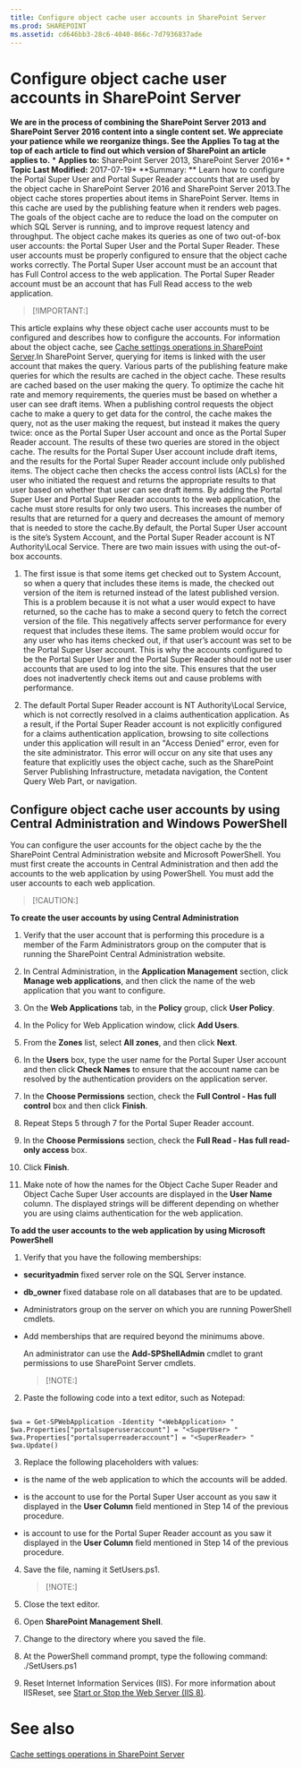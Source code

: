 ```yaml
---
title: Configure object cache user accounts in SharePoint Server
ms.prod: SHAREPOINT
ms.assetid: cd646bb3-28c6-4040-866c-7d7936837ade
---
```



# Configure object cache user accounts in SharePoint Server
 **We are in the process of combining the SharePoint Server 2013 and SharePoint Server 2016 content into a single content set. We appreciate your patience while we reorganize things. See the Applies To tag at the top of each article to find out which version of SharePoint an article applies to.** * **Applies to:** SharePoint Server 2013, SharePoint Server 2016*  * **Topic Last Modified:** 2017-07-19* **Summary: ** Learn how to configure the Portal Super User and Portal Super Reader accounts that are used by the object cache in SharePoint Server 2016 and SharePoint Server 2013.The object cache stores properties about items in SharePoint Server. Items in this cache are used by the publishing feature when it renders web pages. The goals of the object cache are to reduce the load on the computer on which SQL Server is running, and to improve request latency and throughput. The object cache makes its queries as one of two out-of-box user accounts: the Portal Super User and the Portal Super Reader. These user accounts must be properly configured to ensure that the object cache works correctly. The Portal Super User account must be an account that has Full Control access to the web application. The Portal Super Reader account must be an account that has Full Read access to the web application.
> [!IMPORTANT:]

  
    
    

This article explains why these object cache user accounts must to be configured and describes how to configure the accounts. For information about the object cache, see  [Cache settings operations in SharePoint Server](html/cache-settings-operations-in-sharepoint-server.md).In SharePoint Server, querying for items is linked with the user account that makes the query. Various parts of the publishing feature make queries for which the results are cached in the object cache. These results are cached based on the user making the query. To optimize the cache hit rate and memory requirements, the queries must be based on whether a user can see draft items. When a publishing control requests the object cache to make a query to get data for the control, the cache makes the query, not as the user making the request, but instead it makes the query twice: once as the Portal Super User account and once as the Portal Super Reader account. The results of these two queries are stored in the object cache. The results for the Portal Super User account include draft items, and the results for the Portal Super Reader account include only published items. The object cache then checks the access control lists (ACLs) for the user who initiated the request and returns the appropriate results to that user based on whether that user can see draft items. By adding the Portal Super User and Portal Super Reader accounts to the web application, the cache must store results for only two users. This increases the number of results that are returned for a query and decreases the amount of memory that is needed to store the cache.By default, the Portal Super User account is the site’s System Account, and the Portal Super Reader account is NT Authority\\Local Service. There are two main issues with using the out-of-box accounts.
1. The first issue is that some items get checked out to System Account, so when a query that includes these items is made, the checked out version of the item is returned instead of the latest published version. This is a problem because it is not what a user would expect to have returned, so the cache has to make a second query to fetch the correct version of the file. This negatively affects server performance for every request that includes these items. The same problem would occur for any user who has items checked out, if that user’s account was set to be the Portal Super User account. This is why the accounts configured to be the Portal Super User and the Portal Super Reader should not be user accounts that are used to log into the site. This ensures that the user does not inadvertently check items out and cause problems with performance.
    
  
2. The default Portal Super Reader account is NT Authority\\Local Service, which is not correctly resolved in a claims authentication application. As a result, if the Portal Super Reader account is not explicitly configured for a claims authentication application, browsing to site collections under this application will result in an "Access Denied" error, even for the site administrator. This error will occur on any site that uses any feature that explicitly uses the object cache, such as the SharePoint Server Publishing Infrastructure, metadata navigation, the Content Query Web Part, or navigation.
    
  

## Configure object cache user accounts by using Central Administration and Windows PowerShell
<a name="section2"> </a>

You can configure the user accounts for the object cache by the the SharePoint Central Administration website and Microsoft PowerShell. You must first create the accounts in Central Administration and then add the accounts to the web application by using PowerShell. You must add the user accounts to each web application.
> [!CAUTION:]

  
    
    

 **To create the user accounts by using Central Administration**
1. Verify that the user account that is performing this procedure is a member of the Farm Administrators group on the computer that is running the SharePoint Central Administration website.
    
  
2. In Central Administration, in the **Application Management** section, click **Manage web applications**, and then click the name of the web application that you want to configure.
    
  
3. On the **Web Applications** tab, in the **Policy** group, click **User Policy**.
    
  
4. In the Policy for Web Application window, click **Add Users**.
    
  
5. From the **Zones** list, select **All zones**, and then click **Next**.
    
  
6. In the **Users** box, type the user name for the Portal Super User account and then click **Check Names** to ensure that the account name can be resolved by the authentication providers on the application server.
    
  
7. In the **Choose Permissions** section, check the **Full Control - Has full control** box and then click **Finish**.
    
  
8. Repeat Steps 5 through 7 for the Portal Super Reader account.
    
  
9. In the **Choose Permissions** section, check the **Full Read - Has full read-only access** box.
    
  
10. Click **Finish**.
    
  
11. Make note of how the names for the Object Cache Super Reader and Object Cache Super User accounts are displayed in the **User Name** column. The displayed strings will be different depending on whether you are using claims authentication for the web application.
    
  
 **To add the user accounts to the web application by using Microsoft PowerShell**
1. Verify that you have the following memberships: 
    
  - **securityadmin** fixed server role on the SQL Server instance.
    
  
  - **db_owner** fixed database role on all databases that are to be updated.
    
  
  - Administrators group on the server on which you are running PowerShell cmdlets.
    
  
  - Add memberships that are required beyond the minimums above.
    
  

    An administrator can use the **Add-SPShellAdmin** cmdlet to grant permissions to use SharePoint Server cmdlets.
    
    > [!NOTE:]
      
2. Paste the following code into a text editor, such as Notepad:
    
  ```
  
$wa = Get-SPWebApplication -Identity "<WebApplication> "
$wa.Properties["portalsuperuseraccount"] = "<SuperUser> "
$wa.Properties["portalsuperreaderaccount"] = "<SuperReader> "
$wa.Update()
  ```

3. Replace the following placeholders with values:
    
  -  *<WebApplication>*  is the name of the web application to which the accounts will be added.
    
  
  -  *<SuperUser>*  is the account to use for the Portal Super User account as you saw it displayed in the **User Column** field mentioned in Step 14 of the previous procedure.
    
  
  -  *<SuperReader>*  is account to use for the Portal Super Reader account as you saw it displayed in the **User Column** field mentioned in Step 14 of the previous procedure.
    
  
4. Save the file, naming it SetUsers.ps1.
    
    > [!NOTE:]
      
5. Close the text editor.
    
  
6. Open **SharePoint Management Shell**.
    
  
7. Change to the directory where you saved the file.
    
  
8. At the PowerShell command prompt, type the following command: ./SetUsers.ps1
    
  
9. Reset Internet Information Services (IIS). For more information about IISReset, see  [Start or Stop the Web Server (IIS 8)](http://go.microsoft.com/fwlink/?LinkID=718159&amp;clcid=0x409).
    
  

# See also

#### 

 [Cache settings operations in SharePoint Server](html/cache-settings-operations-in-sharepoint-server.md)
  
    
    

  
    
    

